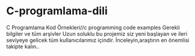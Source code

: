 # C-programlama-dili
C Programlama Kod Örnekleri//c programming code examples
Gerekli bilgiler ve tüm arşivler
Uzun soluklu bu projemiz siz yeni başlayan ve ileri seviyeye gelicek tüm kullanıcılarımız içindir.
İnceleyin,araştırın en önemlisi takipte kalın..
